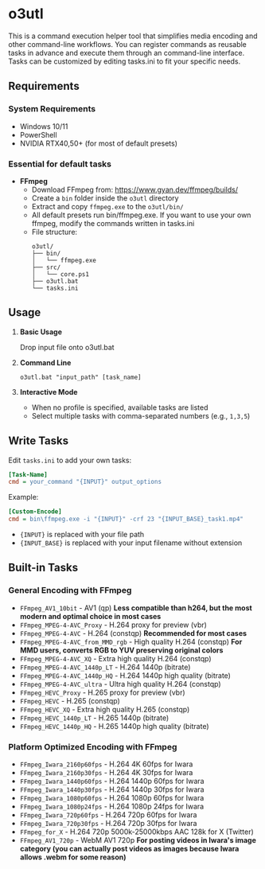 # o3utl

This is a command execution helper tool that simplifies media encoding and other command-line workflows. You can register commands as reusable tasks in advance and execute them through an command-line interface. Tasks can be customized by editing tasks.ini to fit your specific needs.

## Requirements

### System Requirements
- Windows 10/11
- PowerShell
- NVIDIA RTX40,50+ (for most of default presets)

### Essential for default tasks
- **FFmpeg**
  - Download FFmpeg from: https://www.gyan.dev/ffmpeg/builds/
  - Create a `bin` folder inside the `o3utl` directory
  - Extract and copy `ffmpeg.exe` to the `o3utl/bin/`
  - All default presets run bin/ffmpeg.exe. If you want to use your own ffmpeg, modify the commands written in tasks.ini
  - File structure:
    ```
    o3utl/
    ├── bin/
    │   └── ffmpeg.exe
    ├── src/
    │   └── core.ps1
    ├── o3utl.bat
    └── tasks.ini
    ```

## Usage

1. **Basic Usage**
   
   Drop input file onto o3utl.bat

2. **Command Line**
   ```batch
   o3utl.bat "input_path" [task_name]
   ```

3. **Interactive Mode**
   - When no profile is specified, available tasks are listed
   - Select multiple tasks with comma-separated numbers (e.g., `1,3,5`)

## Write Tasks

Edit `tasks.ini` to add your own tasks:

```ini
[Task-Name]
cmd = your_command "{INPUT}" output_options
```

Example:
```ini
[Custom-Encode]
cmd = bin\ffmpeg.exe -i "{INPUT}" -crf 23 "{INPUT_BASE}_task1.mp4"
```

- `{INPUT}` is replaced with your file path
- `{INPUT_BASE}` is replaced with your input filename without extension

## Built-in Tasks

### General Encoding with FFmpeg
- `FFmpeg_AV1_10bit` - AV1 (qp) **Less compatible than h264, but the most modern and optimal choice in most cases**
- `FFmpeg_MPEG-4-AVC_Proxy` - H.264 proxy for preview (vbr)
- `FFmpeg_MPEG-4-AVC` - H.264 (constqp) **Recommended for most cases**
- `FFmpeg_MPEG-4-AVC_from_MMD_rgb` - High quality H.264 (constqp) **For MMD users, converts RGB to YUV preserving original colors**
- `FFmpeg_MPEG-4-AVC_XQ` - Extra high quality H.264 (constqp)
- `FFmpeg_MPEG-4-AVC_1440p_LT` - H.264 1440p (bitrate)
- `FFmpeg_MPEG-4-AVC_1440p_HQ` - H.264 1440p high quality (bitrate)
- `FFmpeg_MPEG-4-AVC_ultra` - Ultra high quality H.264 (constqp)
- `FFmpeg_HEVC_Proxy` - H.265 proxy for preview (vbr)
- `FFmpeg_HEVC` - H.265 (constqp)
- `FFmpeg_HEVC_XQ` - Extra high quality H.265 (constqp)
- `FFmpeg_HEVC_1440p_LT` - H.265 1440p (bitrate)
- `FFmpeg_HEVC_1440p_HQ` - H.265 1440p high quality (bitrate)

### Platform Optimized Encoding with FFmpeg
- `FFmpeg_Iwara_2160p60fps` - H.264 4K 60fps for Iwara
- `FFmpeg_Iwara_2160p30fps` - H.264 4K 30fps for Iwara
- `FFmpeg_Iwara_1440p60fps` - H.264 1440p 60fps for Iwara
- `FFmpeg_Iwara_1440p30fps` - H.264 1440p 30fps for Iwara
- `FFmpeg_Iwara_1080p60fps` - H.264 1080p 60fps for Iwara
- `FFmpeg_Iwara_1080p24fps` - H.264 1080p 24fps for Iwara
- `FFmpeg_Iwara_720p60fps` - H.264 720p 60fps for Iwara
- `FFmpeg_Iwara_720p30fps` - H.264 720p 30fps for Iwara
- `FFmpeg_for_X` - H.264 720p 5000k-25000kbps AAC 128k for X (Twitter)
- `FFmpeg_AV1_720p` - WebM AV1 720p **For posting videos in Iwara's image category (you can actually post videos as images because Iwara allows .webm for some reason)**
